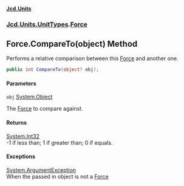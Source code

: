 #### [Jcd.Units](index.md 'index')
### [Jcd.Units.UnitTypes](Jcd.Units.UnitTypes.md 'Jcd.Units.UnitTypes').[Force](Jcd.Units.UnitTypes.Force.md 'Jcd.Units.UnitTypes.Force')

## Force.CompareTo(object) Method

Performs a relative comparison between this [Force](Jcd.Units.UnitTypes.Force.md 'Jcd.Units.UnitTypes.Force') and another one.

```csharp
public int CompareTo(object? obj);
```
#### Parameters

<a name='Jcd.Units.UnitTypes.Force.CompareTo(object).obj'></a>

`obj` [System.Object](https://docs.microsoft.com/en-us/dotnet/api/System.Object 'System.Object')

The [Force](Jcd.Units.UnitTypes.Force.md 'Jcd.Units.UnitTypes.Force') to compare against.

#### Returns
[System.Int32](https://docs.microsoft.com/en-us/dotnet/api/System.Int32 'System.Int32')  
-1 if less than; 1 if greater than; 0 if equals.

#### Exceptions

[System.ArgumentException](https://docs.microsoft.com/en-us/dotnet/api/System.ArgumentException 'System.ArgumentException')  
When the passed in object is not a [Force](Jcd.Units.UnitTypes.Force.md 'Jcd.Units.UnitTypes.Force')